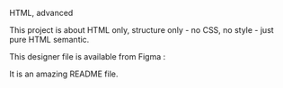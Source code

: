 HTML, advanced

This project is about HTML only, structure only - no CSS, no style - just pure HTML semantic.

This designer file is available from Figma :



It is an amazing README file.
